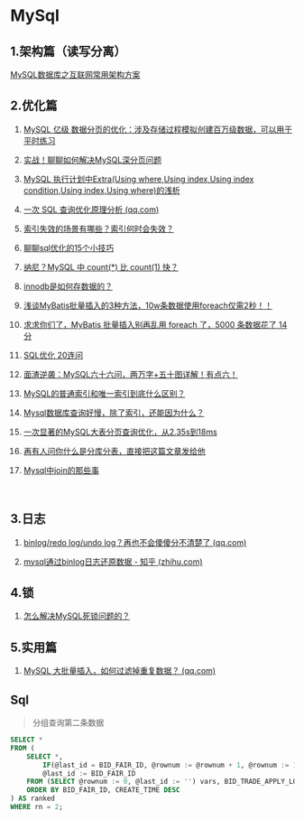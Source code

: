 # MySql

## 1.架构篇（读写分离）

[MySQL数据库之互联网常用架构方案](https://mp.weixin.qq.com/s/DQ7I2mNoyM4qyGYeE9Sm7Q)

## 2.优化篇

1. [MySQL 亿级 数据分页的优化：涉及存储过程模拟创建百万级数据，可以用于平时练习](https://mp.weixin.qq.com/s?__biz=MzIxNTAwNjA4OQ==&mid=2247525546&idx=2&sn=9854fbc87d2fefafd45426696c2cb977&chksm=979cca4ca0eb435a0dc79a37b76225c3e766e8e5ea36dd2fbe9111646e3103c8d424b3aed69a&mpshare=1&scene=24&srcid=0913N8qjN9npybN5A28Eptvz&sharer_sharetime=1631527724641&sharer_shareid=d04e6c4873957e2df17730b7a5dfb772#rd)

2. [实战！聊聊如何解决MySQL深分页问题](https://mp.weixin.qq.com/s/vj3dSl2mxxQeNl2KU2QNDA)

3. [MySQL 执行计划中Extra(Using where,Using index,Using index condition,Using index,Using where)的浅析](https://www.cnblogs.com/kerrycode/p/9909093.html)

4. [一次 SQL 查询优化原理分析 (qq.com)](https://mp.weixin.qq.com/s/Lem8lbkD48hEBeOyqhOCDA)

5. [索引失效的场景有哪些？索引何时会失效？](https://mp.weixin.qq.com/s/_8A23JK0XGDEv5U4zRvpwA)

6. [聊聊sql优化的15个小技巧](https://mp.weixin.qq.com/s/htpUdtrIkGnR6Kx0ffWSQQ)

7. [纳尼？MySQL 中 count(*) 比 count(1) 快？](https://mp.weixin.qq.com/s/wtE5hiMWfiqs5o5vtaMvOQ)

8. [innodb是如何存数据的？](https://mp.weixin.qq.com/s/h_lIMxiQ5b7apT9jK_Pbcg)

9. [浅谈MyBatis批量插入的3种方法，10w条数据使用foreach仅需2秒！！](https://mp.weixin.qq.com/s/HzT6G9x6fb4hPZqkBvTIew)

10. [求求你们了，MyBatis 批量插入别再乱用 foreach 了，5000 条数据花了 14 分](https://mp.weixin.qq.com/s/rE5hV1muC-HhPPkvsaB5Bg)

11. [SQL优化 20连问](https://mp.weixin.qq.com/s/7qU1veKR9pGM9btWr2GqrA)

12. [面渣逆袭：MySQL六十六问，两万字+五十图详解！有点六！](https://mp.weixin.qq.com/s/Esddta21EiGndIvAaQKPAw)

13. [MySQL的普通索引和唯一索引到底什么区别？](https://mp.weixin.qq.com/s/K1ouWx2_rAbPYlvMgtcq6A)

14. [Mysql数据库查询好慢，除了索引，还能因为什么？](https://mp.weixin.qq.com/s/K642Rducgh8zQpHklAGhTw)

15. [一次显著的MySQL大表分页查询优化，从2.35s到18ms](https://mp.weixin.qq.com/s/s16EYc0-4It0NfioXMjz3w)

16. [再有人问你什么是分库分表，直接把这篇文章发给他](https://mp.weixin.qq.com/s?__biz=MzkyMzU5Mzk1NQ==&mid=2247506650&idx=1&sn=c24ac95f5ba2baaf3bee51d4a4482dc6&source=41#wechat_redirect)

17. [Mysql中join的那些事](https://mp.weixin.qq.com/s/0Li0w_9W7U5jPcAU92XZCg)

    ​

## 3.日志

1. [binlog/redo log/undo log？再也不会傻傻分不清楚了 (qq.com)](https://mp.weixin.qq.com/s/W9OWU5Qu7-zBEFFKFu_42g)

2. [mysql通过binlog日志还原数据 - 知乎 (zhihu.com)](https://zhuanlan.zhihu.com/p/83372804)

## 4.锁

1.  [怎么解决MySQL死锁问题的？](https://mp.weixin.qq.com/s/pgixOBmI5WbHfqkilGpl8g)

## 5.实用篇

1. [MySQL 大批量插入，如何过滤掉重复数据？ (qq.com)](https://mp.weixin.qq.com/s/r-5LmDLmJaDeKx91Y_Sg0w)

## Sql

> 分组查询第二条数据

```sql
SELECT *
FROM (
    SELECT *,
        IF(@last_id = BID_FAIR_ID, @rownum := @rownum + 1, @rownum := 1) AS rn, -- 判断 当前id与@last_id是否相等，不相等rank为1，相等时rank加1，
        @last_id := BID_FAIR_ID
    FROM (SELECT @rownum := 0, @last_id := '') vars, BID_TRADE_APPLY_LOG -- 声明两个变量@rownum及@last_id，并初始化
    ORDER BY BID_FAIR_ID, CREATE_TIME DESC
) AS ranked
WHERE rn = 2;

```

